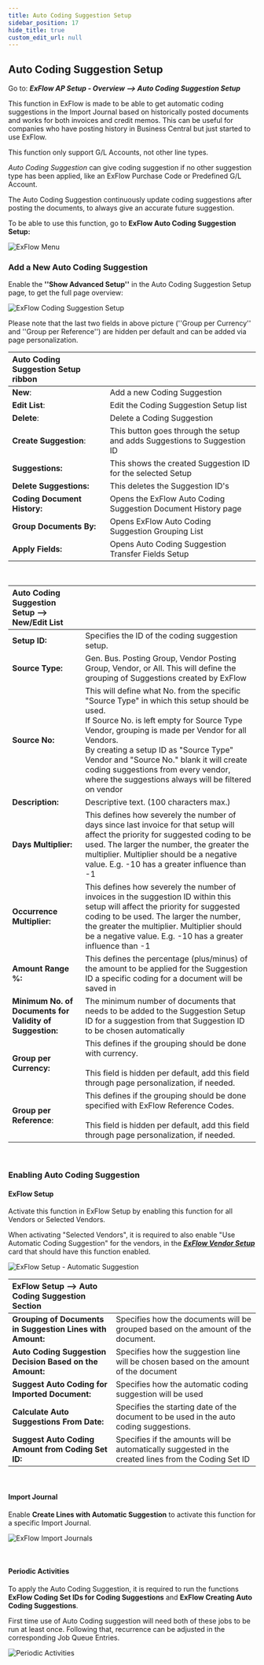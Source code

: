 ```yaml
---
title: Auto Coding Suggestion Setup
sidebar_position: 17
hide_title: true
custom_edit_url: null
---
```

## Auto Coding Suggestion Setup

Go to: ***ExFlow AP Setup - Overview --> Auto Coding Suggestion Setup***<br/>

This function in ExFlow is made to be able to get automatic coding suggestions in the Import Journal based on historically posted documents and works for both invoices and credit memos. This can be useful for companies who have posting history in Business Central but just started to use ExFlow.<br/>

This function only support G/L Accounts, not other line types. 

*Auto Coding Suggestion* can give coding suggestion if no other suggestion type has been applied, like an ExFlow Purchase Code or Predefined G/L Account. <br/>

 The Auto Coding Suggestion continuously update coding suggestions after posting the documents, to always give an accurate future suggestion.<br/>

To be able to use this function, go to **ExFlow Auto Coding Suggestion Setup:** <br/>

![ExFlow Menu](@site/static/img/media/exflow-meny-auto-coding-001.png) <br/>


### Add a New Auto Coding Suggestion

Enable the **''Show Advanced Setup''** in the Auto Coding Suggestion Setup page, to get the full page overview:

![ExFlow Coding Suggestion Setup](@site/static/img/media/coding-suggestion-setup-001.png)

Please note that the last two fields in above picture (''Group per Currency'' and ''Group per Reference'') are hidden per default and can be added via page personalization.

| Auto Coding Suggestion Setup ribbon     |	|
|:-|:-|
| **New**:    | Add a new Coding Suggestion
| **Edit List**:    | Edit the Coding Suggestion Setup list
| **Delete**:    | Delete a Coding Suggestion
| **Create Suggestion**:    | This button goes through the setup and adds Suggestions to Suggestion ID
| **Suggestions:**          | This shows the created Suggestion ID for the selected Setup
| **Delete Suggestions:**   | This deletes the Suggestion ID's
| **Coding Document History:**   | Opens the ExFlow Auto Coding Suggestion Document History page
| **Group Documents By:**   | Opens ExFlow Auto Coding Suggestion Grouping List
| **Apply Fields:**   | Opens Auto Coding Suggestion Transfer Fields Setup

<br/>

| Auto Coding Suggestion Setup --> New/Edit List      |	|
|:-|:-|
| **Setup ID:**                                          |Specifies the ID of the coding suggestion setup.
| **Source Type:**                                          |Gen. Bus. Posting Group, Vendor Posting Group, Vendor, or All. This will define the grouping of Suggestions created by ExFlow
| **Source No:**                                            | This will define what No. from the specific "Source Type" in which this setup should be used. <br/>If Source No. is left empty for Source Type Vendor, grouping is made per Vendor for all Vendors.   <br/>By creating a setup ID as "Source Type" Vendor and "Source No." blank it will create coding suggestions from every vendor, where the suggestions always will be filtered on vendor
| **Description:**                                          | Descriptive text. (100 characters max.)
| **Days Multiplier:**                                      | This defines how severely the number of days since last invoice for that setup will affect the priority for suggested coding to be used. The larger the number, the greater the multiplier. Multiplier should be a negative value. E.g. -10 has a greater influence than -1
| **Occurrence Multiplier:**                                | This defines how severely the number of invoices in the suggestion ID within this setup will affect the priority for suggested coding to be used. The larger the number, the greater the multiplier. Multiplier should be a negative value. E.g. -10 has a greater influence than -1
| **Amount Range %:**                                       |This defines the percentage (plus/minus) of the amount to be applied for the Suggestion ID a specific coding for a document will be saved in
| **Minimum No. of Documents for Validity of Suggestion:**  | The minimum number of documents that needs to be added to the Suggestion Setup ID for a suggestion from that Suggestion ID to be chosen automatically
| **Group per Currency:**                                   | This defines if the grouping should be done with currency. <br/><br/> This field is hidden per default, add this field through page personalization, if needed.
| **Group per Reference**:                                  | This defines if the grouping should be done specified with ExFlow Reference Codes. <br/><br/> This field is hidden per default, add this field through page personalization, if needed.


<br/>

### Enabling Auto Coding Suggestion

#### ExFlow Setup

Activate this function in ExFlow Setup by enabling this function for all Vendors or Selected Vendors.

When activating "Selected Vendors", it is required to also enable "Use Automatic Coding Suggestion" for the vendors, in the [***ExFlow Vendor Setup***](https://docs.signupsoftware.com/business-central/docs/user-manual/business-functionality/vendor-setup) card that should have this function enabled. 

![ExFlow Setup - Automatic Suggestion](@site/static/img/media/exflow-setup-automatic-suggestion-001.png)

| ExFlow Setup --> Auto Coding Suggestion Section     |	|
|:-|:-|
| **Grouping of Documents in Suggestion Lines with Amount:**    | Specifies how the documents will be grouped based on the amount of the document.
| **Auto Coding Suggestion Decision Based on the Amount:**           |Specifies how the suggestion line will be chosen based on the amount of the document
| **Suggest Auto Coding for Imported Document:**           | Specifies how the automatic coding suggestion will be used
| **Calculate Auto Suggestions From Date:**                          | Specifies the starting date of the document to be used in the auto coding suggestions.
| **Suggest Auto Coding Amount from Coding Set ID:**       | Specifies if the amounts will be automatically suggested in the created lines from the Coding Set ID

<br/>

#### Import Journal

Enable **Create Lines with Automatic Suggestion** to activate this function for a specific Import Journal.

![ExFlow Import Journals](@site/static/img/media/import-journals-008.png)

<br/>

#### Periodic Activities

To apply the Auto Coding Suggestion, it is required to run the functions **ExFlow Coding Set IDs for Coding Suggestions** and **ExFlow Creating Auto Coding Suggestions**. <br/>

First time use of Auto Coding suggestion will need both of these jobs to be run at least once. Following that, recurrence can be adjusted in the corresponding Job Queue Entries.

![Periodic Activities](@site/static/img/media/exflow-menu-005-periodic-activities.png)
